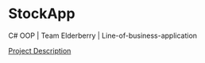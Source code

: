# StockApp
C# OOP | Team Elderberry | Line-of-business-application

[Project Description](https://github.com/TelerikAcademy/Object-Oriented-Programming/blob/master/Teamwork/README.md)
